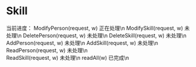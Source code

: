 # Skill
当前进度：
	ModifyPerson(request, w) 正在处理\n
	ModifySkill(request, w) 未处理\n
	DeletePerson(request, w) 未处理\n
	DeleteSkill(request, w) 未处理\n
	AddPerson(request, w) 未处理\n
  	AddSkill(request, w) 未处理\n
    	ReadPerson(request, w) 未处理\n	
    	ReadSkill(request, w) 未处理\n
	readAll(w)  已完成\n
